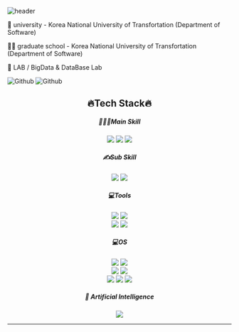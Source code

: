![header](https://capsule-render.vercel.app/api?type=waving&color=auto&height=200&section=header&text=Hello_World%20!🥳&fontSize=50&animation=twinkling)


🏫 university - Korea National University of Transfortation (Department of Software)

👨‍🏫 graduate school - Korea National University of Transfortation (Department of Software)

💼 LAB / BigData & DataBase Lab

![Github](https://github-readme-stats.vercel.app/api?username=yuik371&theme=blue-green)
![Github](https://github-readme-stats.vercel.app/api/top-langs/?username=yuik371&theme=blue-green)

<h2 align="center">🔥Tech Stack🔥</h2>

<h5 align="center"> 👩🏻‍💻Main Skill </h5>
<p align="center">

<img src="https://img.shields.io/badge/HTML-E34F26?style=flat&logo=HTML5&logoColor=black"/>
<img src="https://img.shields.io/badge/CSS-1572B6?style=flat&logo=CSS3&logoColor=black"/>
<img src="https://img.shields.io/badge/Python-3776AB?style=flat&logo=Python&logoColor=white"/>
<br/>

</p>

<h5 align="center"> ✍Sub Skill </h5>
<p align="center">

<img src="https://img.shields.io/badge/JavaScript-F7DF1E?style=flat&logo=JavaScript&logoColor=black"/>
<img src="https://img.shields.io/badge/Android-3DDC84?style=flat&logo=Android&logoColor=black"/>

</p>

<h5 align="center"> 💻Tools </h5>
<p align="center">

<img src="https://img.shields.io/badge/VSCode-007ACC?style=flat&logo=Visual Studio Code&logoColor=white"/>
<img src="https://img.shields.io/badge/GitHub-181717?style=flat&logo=GitHub&logoColor=white"/>
<br/>

<img src="https://img.shields.io/badge/Jupyter-F37626?style=flat&logo=Jupyter&logoColor=white"/>
<img src="https://img.shields.io/badge/Android Studio-3DDC84?style=flat&logo=Android Studio&logoColor=black"/>
<br/>

</p>
<h5 align="center"> 💻OS </h5>
<p align="center">

<img src="https://img.shields.io/badge/Linux-FCC624?style=for-the-badge&logo=linux&logoColor=black"/>
<img src="https://img.shields.io/badge/Android-3DDC84?style=for-the-badge&logo=android&logoColor=white"/>
<br/>
<img src="https://img.shields.io/badge/iOS-000000?style=for-the-badge&logo=ios&logoColor=white"/>
<img src="https://img.shields.io/badge/mac%20os-000000?style=for-the-badge&logo=apple&logoColor=white"/>
<br/>
<img src="https://img.shields.io/badge/Ubuntu-E95420?style=for-the-badge&logo=ubuntu&logoColor=white"/>
<img src="https://img.shields.io/badge/Windows-0078D6?style=for-the-badge&logo=windows&logoColor=white"/>
<img src="https://img.shields.io/badge/WSL-0a97f5?style=for-the-badge&logo=linux&logoColor=white"/>

<br/>
</p>
<h5 align="center">🤖 Artificial Intelligence</h5>
<p align="center">
<img src="https://img.shields.io/badge/TensorFlow-FF6F00?style=for-the-badge&logo=tensorflow&logoColor=white" />
</p>

<hr>

<!--
**yuik371/yuik371** is a ✨ _special_ ✨ repository because its `README.md` (this file) appears on your GitHub profile.
-->
